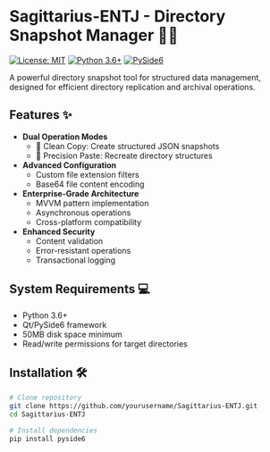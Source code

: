 # Sagittarius-ENTJ - Directory Snapshot Manager 🏹📁

[![License: MIT](https://img.shields.io/badge/License-MIT-yellow.svg)](https://opensource.org/licenses/MIT)
[![Python 3.6+](https://img.shields.io/badge/Python-3.6%2B-blue.svg)](https://www.python.org/)
[![PySide6](https://img.shields.io/badge/PySide6-6.4%2B-green.svg)](https://doc.qt.io/qtforpython/)

A powerful directory snapshot tool for structured data management, designed for efficient directory replication and archival operations.

## Features ✨
- **Dual Operation Modes**
  - 🧹 Clean Copy: Create structured JSON snapshots
  - 🎯 Precision Paste: Recreate directory structures
- **Advanced Configuration**
  - Custom file extension filters
  - Base64 file content encoding
- **Enterprise-Grade Architecture**
  - MVVM pattern implementation
  - Asynchronous operations
  - Cross-platform compatibility
- **Enhanced Security**
  - Content validation
  - Error-resistant operations
  - Transactional logging

## System Requirements 💻
- Python 3.6+
- Qt/PySide6 framework
- 50MB disk space minimum
- Read/write permissions for target directories

## Installation 🛠️
```bash
# Clone repository
git clone https://github.com/yourusername/Sagittarius-ENTJ.git
cd Sagittarius-ENTJ

# Install dependencies
pip install pyside6

